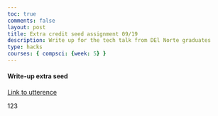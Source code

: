 ```yaml
---
toc: true
comments: false
layout: post
title: Extra credit seed assignment 09/19
description: Write up for the tech talk from DEl Norte graduates
type: hacks
courses: { compsci: {week: 5} }
---
```



#### Write-up extra seed


[Link to utterence](https://github.com/srivaidyas/student/issues/2)

<script src="https://utteranc.es/client.js"
    repo="srivaidyas/student"
    issue-term="pathname"
    label="comments"
    theme="github-light"
    crossorigin="anonymous"
    async>
</script>

123

